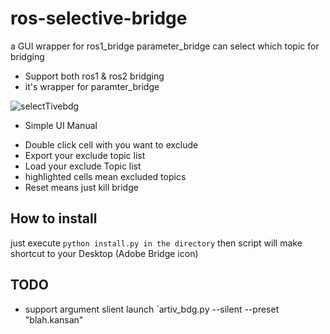# ros-selective-bridge
a GUI wrapper for ros1_bridge parameter_bridge can select which topic for bridging

* Support both ros1 & ros2 bridging
* it's wrapper for paramter_bridge


![selectTivebdg](https://user-images.githubusercontent.com/25432456/99883902-92bf4c80-2c6d-11eb-9675-acebf7eee8d7.png)

* Simple UI Manual
- Double click cell with you want to exclude
- Export your exclude topic list
- Load your exclude Topic list
- highlighted cells mean excluded topics
- Reset means just kill bridge

## How to install
just execute `python install.py in the directory` then script will make shortcut to your Desktop
(Adobe Bridge icon)


## TODO
* support argument slient launch `artiv_bdg.py --silent --preset "blah.kansan"

